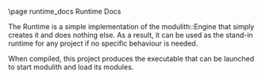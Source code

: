 \page runtime_docs Runtime Docs

The Runtime is a simple implementation of the modulith::Engine that simply creates it and does nothing else.
As a result, it can be used as the stand-in runtime for any project if no specific behaviour is needed.

When compiled, this project produces the executable that can be launched to start modulith and load its modules.